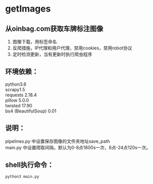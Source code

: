# getImages
## 从oinbag.com获取车牌标注图像
1. 图像下载，用标签命名
2. 反爬措施，IP代理和用户代理，禁用cookies，禁用robot协议
3. 定时检测更新，当有更新时执行爬虫程序

## 环境依赖：
python3.6  
scrapy1.5    
requests 2.18.4   
pillow 5.0.0  
twisted 17.90  
bs4 (BeautifulSoup) 0.01       


## 说明：  
pipelines.py 中设置保存图像的文件夹地址save_path  
main.py 中设置爬取间隔，默认为0-8点1800s一次，8点-24点120s一次。  

## shell执行命令：  
`python3 main.py`    


